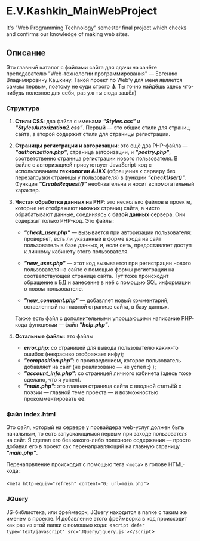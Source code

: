# E.V.Kashkin_MainWebProject
 It's "Web Programming Technology" semester final project which checks and confirms our knowledge of making web sites.
 
 ## Описание
 <p>Это главный каталог с файлами сайта для сдачи на зачёте преподавателю "Web-технологии программирования" — Евгению Владимировичу Кашкину. Такой проект по Web'у для меня является самым первым, поэтому не суди строго <b>:)</b>. Ты точно найдёшь здесь что-нибудь полезное для себя, раз уж ты сюда зашёл)</p>
 <h3>Структура</h3>
 <p><ol>
   <li><b>Стили CSS</b>: два файла с именами <b><i>"Styles.css"</i></b> и <b><i>"StylesAutorization2.css"</i></b>. Первый — это общие стили для страниц сайта, а второй содержит стили для страницы регистрации.</p></li>
   <li><p><b>Страницы регистрации и авторизации</b>: это ещё два PHP-файла — <b><i>"authorization.php"</i></b>, страница авторизации, и <b><i>"poetry.php"</i></b>, соответственно страница регистрации нового пользователя. В файле с авторизацией присутствует JavaScript-код с использованием <b>технологии AJAX</b> (обращения к серверу без перезагрузки страницы у пользователя) в функции <b><i>"checkUser()"</i></b>. Функция <b><i>"CreateRequest()"</i></b> необязательна и носит вспомогательный характер.</p></li>
   <li><b>Чистая обработка данных на PHP</b>: это несколько файлов в проекте, которые не отображают никаких страниц сайта, а чисто обрабатывают данные, соединяясь с <b>базой данных</b> сервера. Они содержат только PHP-код. Это файлы:
     <ul>
      <li><p><b><i>"check_user.php"</i></b> — вызывается при авторизации пользователя: проверяет, есть ли указанный в форме входа на сайт пользователь в базе данных, и, если сеть, предоставляет доступ к личному кабинету этого пользователя.</p></li>
      <li><p><b><i>"new_user.php"</i></b> — этот код вызывается при регистрации нового пользователя на сайте с помощью формы регистрации на соответствующей странице сайта. Тут тоже происходит обращение к БД и занесение в неё с помощью SQL информации о новом пользователе.</p></li>
      <li><p><b><i>"new_comment.php"</i></b> — добавляет новый комментарий, оставленный на главной странице сайта, в базу данных.</p></li>
     </ul></p>
 
   <p>Также есть файл с дополнительными упрощающими написание PHP-кода функциями — файл <b><i>"help.php"</i></b>.</p></li>
   <li><p><b>Остальные файлы</b>: это файлы <ul>
 <li><b><i>error.php</i></b>: со страницей для вывода пользователю каких-то ошибок (некрасиво отображает инфу);</li>
 <li><b><i>"composition.php"</i></b>: с произведением, которое пользователь добавляет на сайт (не реализовано — не успел <b>:)</b> );</li>
 <li><b><i>"account_info.php"</i></b>: со страницей личного кабинета (здесь тоже сделано, что я успел).</li>
 <li><b><i>"main.php"</i></b>: это главная страница сайта с вводной статьёй о поэзии — главной теме проекта — и возможностью прокомментировать её.</li>
 </ul>
 </p></li>
 </ol></p>
 
 <h3>Файл index.html</h3>
 <p>Это файл, который на сервере у провайдера web-услуг должен быть начальным, то есть запускающимся первым при заходе пользователя на сайт. Я сделал его без какого-либо полезного содержания — просто добавил его в проект как перенаправляющий на главную страницу <b><i>"main.php"</i></b>.</p>
 <p>Перенапрвление происходит с помощью тега <<code>meta</code>> в голове HTML-кода:<br><br><<code>meta http-equiv="refresh" content="0; url=main.php"</code>></p>
 
 <h3>JQuery</h3>
 <p>JS-библиотека, или фреймворк, JQuery находится в папке с таким же именем в проекте. И добавление этого фреймворка в код происходит как раз из этой папки с помощью кода: <<code>script defer type='text/javascript' src='JQuery/jquery.js'></code><<code>/script</code>></p>

